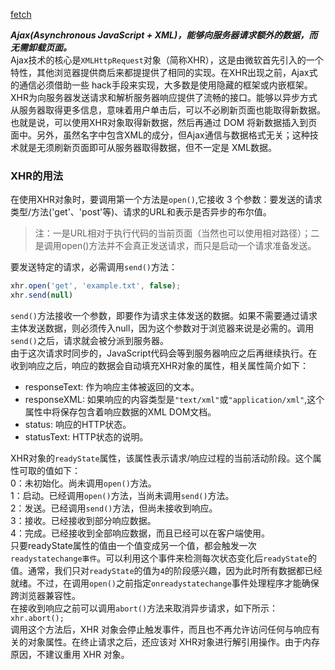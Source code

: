 [fetch](https://developer.mozilla.org/zh-CN/docs/Web/API/Fetch_API/Using_Fetch)  

***Ajax(Asynchronous JavaScript + XML)，能够向服务器请求额外的数据，而无需卸载页面。***   
Ajax技术的核心是`XMLHttpRequest`对象（简称XHR），这是由微软首先引入的一个特性，其他浏览器提供商后来都提提供了相同的实现。在XHR出现之前，Ajax式的通信必须借助一些 hack手段来实现，大多数是使用隐藏的框架或内嵌框架。XHR为向服务器发送请求和解析服务器响应提供了流畅的接口。能够以异步方式从服务器取得更多信息，意味着用户单击后，可以不必刷新页面也能取得新数据。也就是说，可以使用XHR对象取得新数据，然后再通过 DOM 将新数据插入到页面中。另外，虽然名字中包含XML的成分，但Ajax通信与数据格式无关；这种技术就是无须刷新页面即可从服务器取得数据，但不一定是 XML数据。  

### XHR的用法  
在使用XHR对象时，要调用第一个方法是`open()`,它接收 3 个参数：要发送的请求类型/方法('get'、'post'等)、请求的URL和表示是否异步的布尔值。
>注：一是URL相对于执行代码的当前页面（当然也可以使用相对路径）；二是调用open()方法并不会真正发送请求，而只是启动一个请求准备发送。    

要发送特定的请求，必需调用`send()`方法：  
```javascript
xhr.open('get', 'example.txt', false);
xhr.send(null)
```
`send()`方法接收一个参数，即要作为请求主体发送的数据。如果不需要通过请求主体发送数据，则必须传入null，因为这个参数对于浏览器来说是必需的。调用`send()`之后，请求就会被分派到服务器。  
由于这次请求时同步的，JavaScript代码会等到服务器响应之后再继续执行。在收到响应之后，响应的数据会自动填充XHR对象的属性，相关属性简介如下：  
* responseText: 作为响应主体被返回的文本。  
* responseXML: 如果响应的内容类型是`"text/xml"`或`"application/xml"`,这个属性中将保存包含着响应数据的XML DOM文档。  
* status: 响应的HTTP状态。  
* statusText: HTTP状态的说明。  

XHR对象的`readyState`属性，该属性表示请求/响应过程的当前活动阶段。这个属性可取的值如下：  
0：未初始化。尚未调用`open()`方法。  
1：启动。已经调用`open()`方法，当尚未调用`send()`方法。  
2：发送。已经调用`send()`方法，但尚未接收到响应。  
3：接收。已经接收到部分响应数据。  
4：完成。已经接收到全部响应数据，而且已经可以在客户端使用。  
只要readyState属性的值由一个值变成另一个值，都会触发一次`readystatechange事件`。可以利用这个事件来检测每次状态变化后`readyState`的值。通常，我们只对`readyState`的值为`4`的阶段感兴趣，因为此时所有数据都已经就绪。不过，在调用`open()`之前指定`onreadystatechange`事件处理程序才能确保跨浏览器兼容性。  
在接收到响应之前可以调用`abort()`方法来取消异步请求，如下所示：  
`xhr.abort();`  
调用这个方法后，XHR 对象会停止触发事件，而且也不再允许访问任何与响应有关的对象属性。在终止请求之后，还应该对 XHR对象进行解引用操作。由于内存原因，不建议重用 XHR 对象。 

